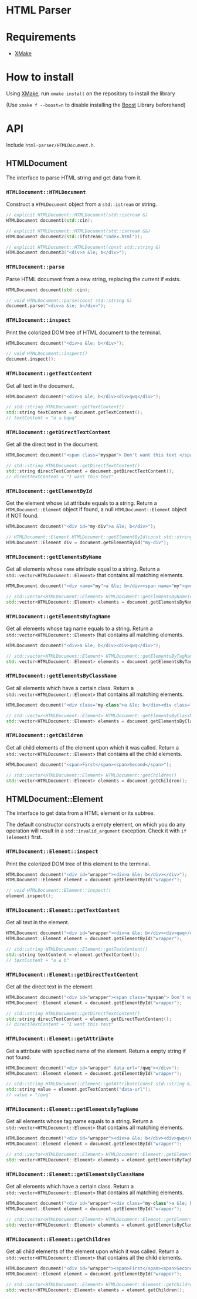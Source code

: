 # HTML Parser
# Requirements
* [XMake](https://xmake.io)

# How to install
Using [XMake](https://xmake.io), run `xmake install` on the repository to install the library

(Use `xmake f --boost=n` to disable installing the [Boost](https://github.com/boostorg/boost) Library beforehand)

# API
Include `html-parser/HTMLDocument.h`.

## HTMLDocument
The interface to parse HTML string and get data from it.

### `HTMLDocument::HTMLDocument`
Construct a `HTMLDocument` object from a `std::istream` or string.

```cpp
// explicit HTMLDocument::HTMLDocument(std::istream &)
HTMLDocument document1(std::cin);

// explicit HTMLDocument::HTMLDocument(std::istream &&)
HTMLDocument document2(std::ifstream("index.html"));

// explicit HTMLDocument::HTMLDocument(const std::string &)
HTMLDocument document3("<div>a &le; b</div>");
```

### `HTMLDocument::parse`
Parse HTML document from a new string, replacing the current if exists.

```cpp
HTMLDocument document(std::cin);

// void HTMLDocument::parse(const std::string &)
document.parse("<div>a &le; b</div>");
```

### `HTMLDocument::inspect`
Print the colorized DOM tree of HTML document to the terminal.

```cpp
HTMLDocument document("<div>a &le; b</div>");

// void HTMLDocument::inspect()
document.inspect();
```

### `HTMLDocument::getTextContent`
Get all text in the document.

```cpp
HTMLDocument document("<div>a &le; b</div><div>qwq</div>");

// std::string HTMLDocument::getTextContent()
std::string textContent = document.getTextContent();
// textContent = "a ≤ bqwq"
```

### `HTMLDocument::getDirectTextContent`
Get all the direct text in the document.

```cpp
HTMLDocument document("<span class="myspan"> Don't want this text </span>I want this text");

// std::string HTMLDocument::getDirectTextContent()
std::string directTextContent = document.getDirectTextContent();
// directTextContent = "I want this text"
```

### `HTMLDocument::getElementById`
Get the element whose `id` attribute equals to a string. Return a `HTMLDocument::Element` object if found, a null `HTMLDocument::Element` object if NOT found.

```cpp
HTMLDocument document("<div id="my-div">a &le; b</div>");

// HTMLDocument::Element HTMLDocument::getElementById(const std::string &)
HTMLDocument::Element div = document.getElementById("my-div");
```

### `HTMLDocument::getElementsByName`
Get all elements whose `name` attribute equal to a string. Return a `std::vector<HTMLDocument::Element>` that contains all matching elements.

```cpp
HTMLDocument document("<div name="my">a &le; b</div><span name="my">qwq</span>");

// std::vector<HTMLDocument::Element> HTMLDocument::getElementsByName(const std::string &)
std::vector<HTMLDocument::Element> elements = document.getElementsByName("my");
```

### `HTMLDocument::getElementsByTagName`
Get all elements whose tag name equals to a string. Return a `std::vector<HTMLDocument::Element>` that contains all matching elements.

```cpp
HTMLDocument document("<div>a &le; b</div><div>qwq</div>");

// std::vector<HTMLDocument::Element> HTMLDocument::getElementsByTagName(const std::string &)
std::vector<HTMLDocument::Element> elements = document.getElementsByTagName("div");
```

### `HTMLDocument::getElementsByClassName`
Get all elements which have a certain class. Return a `std::vector<HTMLDocument::Element>` that contains all matching elements.

```cpp
HTMLDocument document("<div class="my-class">a &le; b</div><div class="my-class">qwq</div>");

// std::vector<HTMLDocument::Element> HTMLDocument::getElementsByClassName(const std::string &)
std::vector<HTMLDocument::Element> elements = document.getElementsByClassName("my-class");
```

### `HTMLDocument::getChildren`
Get all child elements of the element upon which it was called. Return a `std::vector<HTMLDocument::Element>` that contains all the child elements.

```cpp
HTMLDocument document("<span>First</span><span>Second</span>");

// std::vector<HTMLDocument::Element> HTMLDocument::getChildren()
std::vector<HTMLDocument::Element> elements = document.getChildren();
```

## HTMLDocument::Element
The interface to get data from a HTML element or its subtree.

The default constructor constructs a empty element, on which you do any operation will result in a `std::invalid_argument` exception. Check it with `if (element)` first.

### `HTMLDocument::Element::inspect`
Print the colorized DOM tree of this element to the terminal.

```cpp
HTMLDocument document("<div id="wrapper"><div>a &le; b</div></div>");
HTMLDocument::Element element = document.getElementById("wrapper");

// void HTMLDocument::Element::inspect()
element.inspect();
```

### `HTMLDocument::Element::getTextContent`
Get all text in the element.

```cpp
HTMLDocument document("<div id="wrapper"><div>a &le; b</div><div>qwq</div></div>");
HTMLDocument::Element element = document.getElementById("wrapper");

// std::string HTMLDocument::Element::getTextContent()
std::string textContent = element.getTextContent();
// textContent = "a ≤ b"
```

### `HTMLDocument::Element::getDirectTextContent`
Get all the direct text in the element.

```cpp
HTMLDocument document("<div id="wrapper"><span class="myspan"> Don't want this text </span>I want this text</div>");
HTMLDocument::Element element = document.getElementById("wrapper");

// std::string HTMLDocument::getDirectTextContent()
std::string directTextContent = element.getDirectTextContent();
// directTextContent = "I want this text"
```

### `HTMLDocument::Element::getAttribute`
Get a attribute with specfied name of the element. Return a empty string if not found.

```cpp
HTMLDocument document("<div id="wrapper" data-url="/qwq"></div>");
HTMLDocument::Element element = document.getElementById("wrapper");

// std::string HTMLDocument::Element::getAttribute(const std::string &)
std::string value = element.getTextContent("data-url");
// value = "/qwq"
```

### `HTMLDocument::Element::getElementsByTagName`
Get all elements whose tag name equals to a string. Return a `std::vector<HTMLDocument::Element>` that contains all matching elements.

```cpp
HTMLDocument document("<div id="wrapper"><div>a &le; b</div><div>qwq</div></div>");
HTMLDocument::Element element = document.getElementById("wrapper");

// std::vector<HTMLDocument::Element> HTMLDocument::Element::getElementsByTagName(const std::string &)
std::vector<HTMLDocument::Element> elements = element.getElementsByTagName("div");
```

### `HTMLDocument::Element::getElementsByClassName`
Get all elements which have a certain class. Return a `std::vector<HTMLDocument::Element>` that contains all matching elements.

```cpp
HTMLDocument document("<div id="wrapper"><div class="my-class">a &le; b</div><div class="my-class">qwq</div></div>");
HTMLDocument::Element element = document.getElementById("wrapper");

// std::vector<HTMLDocument::Element> HTMLDocument::Element::getElementsByClassName(const std::string &)
std::vector<HTMLDocument::Element> elements = element.getElementsByClassName("my-class");
```

### `HTMLDocument::Element::getChildren`
Get all child elements of the element upon which it was called. Return a `std::vector<HTMLDocument::Element>` that contains all the child elements.

```cpp
HTMLDocument document("<div id="wrapper"><span>First</span><span>Second</span></div>");
HTMLDocument::Element element = document.getElementById("wrapper");

// std::vector<HTMLDocument::Element> HTMLDocument::Element::getChildren()
std::vector<HTMLDocument::Element> elements = element.getChildren();
```
